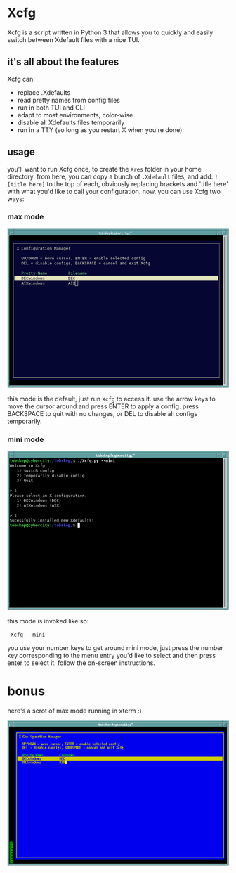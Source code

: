 # Xcfg
Xcfg is a script written in Python 3 that allows you to quickly and easily switch
between Xdefault files with a nice TUI.

## it's all about the features
Xcfg can:
* replace .Xdefaults
* read pretty names from config files
* run in both TUI and CLI
* adapt to most environments, color-wise
* disable all Xdefaults files temporarily
* run in a TTY (so long as you restart X when you're done)

## usage
you'll want to run Xcfg once, to create the `Xres` folder in your home directory.
from here, you can copy a bunch of `.Xdefault` files, and add: `! [title here]` to
the top of each, obviously replacing brackets and 'title here' with what you'd like
to call your configuration. now, you can use Xcfg two ways:

### max mode
![scrot of max mode](https://github.com/videotoblinski/Xcfg/blob/readme-things/2022-11-04-135801_756x543_scrot.png?raw=true) 

this mode is the default, just run `Xcfg` to access it. use the arrow keys to move
the cursor around and press ENTER to apply a config. press BACKSPACE to quit with
no changes, or DEL to disable all configs temporarily.


### mini mode
![scrot of min mode](https://github.com/videotoblinski/Xcfg/blob/readme-things/2022-11-04-140632_756x543_scrot.png?raw=true)

this mode is invoked like so:
```
 Xcfg --mini
```
you use your number keys to get around mini mode, just press the number key
corresponding to the menu entry you'd like to select and then press enter to select
it. follow the on-screen instructions.

# bonus
here's a scrot of max mode running in xterm :)

![scrot of max mode, in xterm](https://github.com/videotoblinski/Xcfg/blob/readme-things/2022-11-04-140846_845x553_scrot.png?raw=true)
